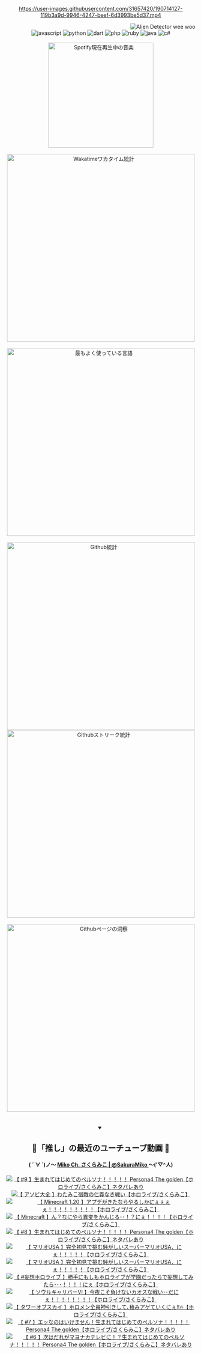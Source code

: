 <!-- START: HERO IMAGE GIF ////////// ////////// ////////// -->
<!-- <img src="@/../assets/img/gaming/ghost-of-tsushima.gif" width="100%"  alt="nellyXinwei's Hero Gif Image"/> -->
<!-- END: HERO IMAGE GIF ////////// ////////// ////////// -->

<div align="center" >  
  
<!-- START:ワンピース 第1015話「ルフィはRED ROCを使う」 -->
<https://user-images.githubusercontent.com/31657420/190714127-119b3a9d-9946-4247-beef-6d3993be5d37.mp4>
<!-- END:ワンピース 第1015話「ルフィはRED ROCを使う」 -->

<!-- START:VISITOR COUNTER -->
<div width="100%" align="right">
<img src="https://komarev.com/ghpvc/?username=nellyXinwei&label=🛸&color=grey&style=for-the-badge&labelcolor=ffffff" alt="Alien Detector wee woo"/>
</div>
<!-- END:VISITOR COUNTER -->

<!-- START: PROGRAMMING LANGUAGES -->
<!-- 色彩 Color Scheme:
#961E3A, #8A0D42, #5A0640, #4F265E, #2B355A, #3E759B, #CC4246,
#BB2649, #AD1052, #700750, #633075, #364270, #4E92C2, #FF5357
Sauce: https://www.webcreatorbox.com/inspiration/pantone-2023
-->

<img src="https://img.shields.io/badge/javascript%20-%23BB2649.svg?&style=for-the-badge&logo=javascript&logoColor=white&labelColor=961E3A" alt="javascript"/>
<img src="https://img.shields.io/badge/python%20-%23AD1052.svg?&style=for-the-badge&logo=python&logoColor=white&labelColor=8A0D42" alt="python" />
<img src="https://img.shields.io/badge/dart%20-%23700750.svg?&style=for-the-badge&logo=dart&logoColor=white&labelColor=5A0640" alt="dart"/>
<img src="https://img.shields.io/badge/php%20-%23633075.svg?&style=for-the-badge&logo=php&logoColor=white&labelColor=4F265E" alt="php"/>
<img src="https://img.shields.io/badge/ruby%20-%23364270.svg?&style=for-the-badge&logo=ruby&logoColor=white&labelColor=2B355A" alt="ruby"/>
<img src="https://img.shields.io/badge/java%20-%234E92C2.svg?&style=for-the-badge&logo=openjdk&logoColor=white&labelColor=3E759B" alt="java"/>
<img src="https://img.shields.io/badge/c%23-%23FF5357.svg?style=for-the-badge&logo=c-sharp&logoColor=white&labelColor=CC4246" alt="c#"/>  
<!-- END: PROGRAMMING LANGUAGES -->

<br>
<br>

<!-- START: MUSIC STATUS -->
  <!-- <a href="https://newojima-gsrs-20220114.vercel.app/api/now-playing?open">
    <img src="https://newojima-gsrs-20220114.vercel.app/api/now-playing" alt="Spotify現在再生中の音楽">
  </a> -->
  <img src="https://newojima-grss-20230114.vercel.app/api/spotify?border_color=transparent" alt="Spotify現在再生中の音楽" width="280px">
<!-- END: MUSIC STATUS -->

<br>
<br>

<!-- START: GITHUB STATUS -->
<!-- 色彩 Color Scheme:  #BB2649, #AD1052, #700750, #633075 -->
<img align="center" src="https://newojima-grs-20230109.vercel.app/api/wakatime?username=newojima&layout=compact&langs_count=10&locale=ja&hide_title=false&title_color=fff&hide_border=true&text_color=fff&bg_color=BB2649,BB2649,633075,633075&hide=other,css,html,bash,xml,git%20config,makefile,properties,yaml,markdown,text,json,jsx" alt="Wakatimeワカタイム統計" width="500px"/>

<br>
<br>

<!-- 色彩 Color Scheme:  #633075, #364270, #4E92C2 -->
  <img align="center" src="https://newojima-grs-20230109.vercel.app/api/top-langs?username=newojima&layout=compact&text_color=fff&icon_color=fff&hide_border=true&&locale=ja&hide_title=false&title_color=fff&include_all_commits=true&card_width=445&langs_count=11&hide=c%23,powershell,shaderlab,hlsl,makefile,jupyter%20notebook,python,html,css,shell,batchfile,less,liquid,hack,scss&bg_color=4F265E,633075,4E92C2" alt="最もよく使っている言語" width="500px"/>

<br>
<br>

<!-- 色彩 Color Scheme:  #4E92C2, #FF5357 -->
  <img align="center" src="https://newojima-grs-20230109.vercel.app/api?username=newojima&rank_icon=github&show_icons=true&&locale=ja&title_color=fff&text_color=fff&icon_color=fff&hide_border=true&hide_title=false&count_private=true&include_all_commits=true&card_width=495&disable_animations=true&bg_color=4E92C2,4E92C2,FF5357" alt="Github統計" width="500px"/>

<br>

<img align="center" src="https://streak-stats.demolab.com?user=newojima&theme=dark&hide_border=true&locale=ja&ring=BB2649&stroke=222222&background=151515&sideLabels=BB2649&currStreakLabel=ffffff&border=BB2649&fire=FF5357&currStreakNum=ffffff&sideNums=FF5357&dates=ffffff" alt="Githubストリーク統計" width="500px"/>

<br>
<br>

  <img align="center" width="500px" src="@/../assets/img/page-insights.svg" alt="Githubページの洞察"/>
  
</div>
<!-- END: GITHUB STATUS -->

<br>
<br>

<div align="center">
<details open>
  <summary>

  </summary>

  <h2 align="center">🌸「推し」の最近のユーチューブ動画 🌸</h2>
  <h4>
  ( ´ ∀ `)ノ～ 
  <a href="https://www.youtube.com/@SakuraMiko">Miko Ch. さくらみこ | @SakuraMiko
  </a>
   ～('▽^人)
  </h4>

  <!-- BEGIN YOUTUBE-CARDS -->
<a href="https://www.youtube.com/watch?v=55veYE9tT_o"><img src="https://ytcards.demolab.com/?id=55veYE9tT_o&title=%E3%80%90+%239+%E3%80%91%E7%94%9F%E3%81%BE%E3%82%8C%E3%81%A6%E3%81%AF%E3%81%98%E3%82%81%E3%81%A6%E3%81%AE%E3%83%9A%E3%83%AB%E3%82%BD%E3%83%8A%EF%BC%81%EF%BC%81%EF%BC%81%EF%BC%81%EF%BC%81+Persona4+The+golden%E3%80%90%E3%83%9B%E3%83%AD%E3%83%A9%E3%82%A4%E3%83%96%2F%E3%81%95%E3%81%8F%E3%82%89%E3%81%BF%E3%81%93%E3%80%91%E3%83%8D%E3%82%BF%E3%83%90%E3%83%AC%E3%81%82%E3%82%8A&lang=ja&timestamp=1686990673&background_color=%230d1117&title_color=%23ffffff&stats_color=%23dedede&width=187&duration=14101" alt="【 #9 】生まれてはじめてのペルソナ！！！！！ Persona4 The golden【ホロライブ/さくらみこ】ネタバレあり" title="【 #9 】生まれてはじめてのペルソナ！！！！！ Persona4 The golden【ホロライブ/さくらみこ】ネタバレあり"></a>
<a href="https://www.youtube.com/watch?v=deNrJrODaFs"><img src="https://ytcards.demolab.com/?id=deNrJrODaFs&title=%E3%80%90+%E3%82%A2%E3%82%BD%E3%83%93%E5%A4%A7%E5%85%A8+%E3%80%91%E3%82%8F%E3%81%9F%E3%81%BF%E3%81%93%E5%AE%BF%E6%95%B5%E3%81%AE%E4%BB%81%E7%BE%A9%E3%81%AA%E3%81%8D%E6%88%A6%E3%81%84%E3%80%90%E3%83%9B%E3%83%AD%E3%83%A9%E3%82%A4%E3%83%96%2F%E3%81%95%E3%81%8F%E3%82%89%E3%81%BF%E3%81%93%E3%80%91&lang=ja&timestamp=1686920864&background_color=%230d1117&title_color=%23ffffff&stats_color=%23dedede&width=187&duration=3655" alt="【 アソビ大全 】わたみこ宿敵の仁義なき戦い【ホロライブ/さくらみこ】" title="【 アソビ大全 】わたみこ宿敵の仁義なき戦い【ホロライブ/さくらみこ】"></a>
<a href="https://www.youtube.com/watch?v=d0_CCflpgVU"><img src="https://ytcards.demolab.com/?id=d0_CCflpgVU&title=%E3%80%90+Minecraft++1.20+%E3%80%91%E3%82%A2%E3%83%97%E3%83%87%E3%81%8C%E3%81%8D%E3%81%9F%E3%81%AA%E3%82%89%E3%82%84%E3%82%8B%E3%81%97%E3%81%8B%E3%81%AB%E3%81%87%E3%81%87%E3%81%87%E3%81%87%EF%BC%81%EF%BC%81%EF%BC%81%EF%BC%81%EF%BC%81%EF%BC%81%EF%BC%81%EF%BC%81%EF%BC%81%E3%80%90%E3%83%9B%E3%83%AD%E3%83%A9%E3%82%A4%E3%83%96%2F%E3%81%95%E3%81%8F%E3%82%89%E3%81%BF%E3%81%93%E3%80%91&lang=ja&timestamp=1686847083&background_color=%230d1117&title_color=%23ffffff&stats_color=%23dedede&width=187&duration=15623" alt="【 Minecraft  1.20 】アプデがきたならやるしかにぇぇぇぇ！！！！！！！！！【ホロライブ/さくらみこ】" title="【 Minecraft  1.20 】アプデがきたならやるしかにぇぇぇぇ！！！！！！！！！【ホロライブ/さくらみこ】"></a>
<a href="https://www.youtube.com/watch?v=f4QiBpKUoAk"><img src="https://ytcards.demolab.com/?id=f4QiBpKUoAk&title=%E3%80%90++Minecraft++%E3%80%91%E3%82%93%EF%BC%9F%E3%81%AA%E3%81%AB%E3%82%84%E3%82%89%E7%95%B0%E5%A4%89%E3%82%92%E3%81%8B%E3%82%93%E3%81%98%E3%82%8B%EF%BD%A5%EF%BD%A5%EF%BC%81%EF%BC%9F%E3%81%AB%E3%81%87%EF%BC%81%EF%BC%81%EF%BC%81%EF%BC%81%E3%80%90%E3%83%9B%E3%83%AD%E3%83%A9%E3%82%A4%E3%83%96%2F%E3%81%95%E3%81%8F%E3%82%89%E3%81%BF%E3%81%93%E3%80%91&lang=ja&timestamp=1686752228&background_color=%230d1117&title_color=%23ffffff&stats_color=%23dedede&width=187&duration=11107" alt="【  Minecraft  】ん？なにやら異変をかんじる･･！？にぇ！！！！【ホロライブ/さくらみこ】" title="【  Minecraft  】ん？なにやら異変をかんじる･･！？にぇ！！！！【ホロライブ/さくらみこ】"></a>
<a href="https://www.youtube.com/watch?v=SIKoRxhO2OY"><img src="https://ytcards.demolab.com/?id=SIKoRxhO2OY&title=%E3%80%90+%238+%E3%80%91%E7%94%9F%E3%81%BE%E3%82%8C%E3%81%A6%E3%81%AF%E3%81%98%E3%82%81%E3%81%A6%E3%81%AE%E3%83%9A%E3%83%AB%E3%82%BD%E3%83%8A%EF%BC%81%EF%BC%81%EF%BC%81%EF%BC%81%EF%BC%81+Persona4+The+golden%E3%80%90%E3%83%9B%E3%83%AD%E3%83%A9%E3%82%A4%E3%83%96%2F%E3%81%95%E3%81%8F%E3%82%89%E3%81%BF%E3%81%93%E3%80%91%E3%83%8D%E3%82%BF%E3%83%90%E3%83%AC%E3%81%82%E3%82%8A&lang=ja&timestamp=1686477352&background_color=%230d1117&title_color=%23ffffff&stats_color=%23dedede&width=187&duration=18755" alt="【 #8 】生まれてはじめてのペルソナ！！！！！ Persona4 The golden【ホロライブ/さくらみこ】ネタバレあり" title="【 #8 】生まれてはじめてのペルソナ！！！！！ Persona4 The golden【ホロライブ/さくらみこ】ネタバレあり"></a>
<a href="https://www.youtube.com/watch?v=pxLdyflUYVs"><img src="https://ytcards.demolab.com/?id=pxLdyflUYVs&title=%E3%80%90+%E3%83%9E%E3%83%AA%E3%82%AAUSA+%E3%80%91%E5%AE%8C%E5%85%A8%E5%88%9D%E8%A6%8B%E3%81%A7%E6%8C%91%E3%82%80%E9%A8%92%E3%81%8C%E3%81%97%E3%81%84%E3%82%B9%E3%83%BC%E3%83%91%E3%83%BC%E3%83%9E%E3%83%AA%E3%82%AAUSA%E3%80%81%E3%81%AB%E3%81%87%EF%BC%81%EF%BC%81%EF%BC%81%EF%BC%81%EF%BC%81%E3%80%90%E3%83%9B%E3%83%AD%E3%83%A9%E3%82%A4%E3%83%96%2F%E3%81%95%E3%81%8F%E3%82%89%E3%81%BF%E3%81%93%E3%80%91&lang=ja&timestamp=1686419713&background_color=%230d1117&title_color=%23ffffff&stats_color=%23dedede&width=187&duration=20113" alt="【 マリオUSA 】完全初見で挑む騒がしいスーパーマリオUSA、にぇ！！！！！【ホロライブ/さくらみこ】" title="【 マリオUSA 】完全初見で挑む騒がしいスーパーマリオUSA、にぇ！！！！！【ホロライブ/さくらみこ】"></a>
<a href="https://www.youtube.com/watch?v=I6DhaXnYG_k"><img src="https://ytcards.demolab.com/?id=I6DhaXnYG_k&title=%E3%80%90+%E3%83%9E%E3%83%AA%E3%82%AAUSA+%E3%80%91%E5%AE%8C%E5%85%A8%E5%88%9D%E8%A6%8B%E3%81%A7%E6%8C%91%E3%82%80%E9%A8%92%E3%81%8C%E3%81%97%E3%81%84%E3%82%B9%E3%83%BC%E3%83%91%E3%83%BC%E3%83%9E%E3%83%AA%E3%82%AAUSA%E3%80%81%E3%81%AB%E3%81%87%EF%BC%81%EF%BC%81%EF%BC%81%EF%BC%81%EF%BC%81%E3%80%90%E3%83%9B%E3%83%AD%E3%83%A9%E3%82%A4%E3%83%96%2F%E3%81%95%E3%81%8F%E3%82%89%E3%81%BF%E3%81%93%E3%80%91&lang=ja&timestamp=1686243468&background_color=%230d1117&title_color=%23ffffff&stats_color=%23dedede&width=187&duration=16835" alt="【 マリオUSA 】完全初見で挑む騒がしいスーパーマリオUSA、にぇ！！！！！【ホロライブ/さくらみこ】" title="【 マリオUSA 】完全初見で挑む騒がしいスーパーマリオUSA、にぇ！！！！！【ホロライブ/さくらみこ】"></a>
<a href="https://www.youtube.com/watch?v=l1FdiXppOhg"><img src="https://ytcards.demolab.com/?id=l1FdiXppOhg&title=%E3%80%90+%23%E5%A6%84%E6%83%B3%E3%83%9B%E3%83%AD%E3%83%A9%E3%82%A4%E3%83%96+%E3%80%91%E5%8B%9D%E6%89%8B%E3%81%AB%E3%82%82%E3%81%97%E3%82%82%E3%83%9B%E3%83%AD%E3%83%A9%E3%82%A4%E3%83%96%E3%81%8C%E5%AD%A6%E5%9C%92%E3%81%A0%E3%81%A3%E3%81%9F%E3%82%89%E3%81%A7%E5%A6%84%E6%83%B3%E3%81%97%E3%81%A6%E3%81%BF%E3%81%9F%E3%82%89%EF%BD%A5%EF%BD%A5%EF%BD%A5%EF%BC%81%EF%BC%81%EF%BC%81%EF%BC%81%E3%81%AB%E3%81%87%E3%80%90%E3%83%9B%E3%83%AD%E3%83%A9%E3%82%A4%E3%83%96%2F%E3%81%95%E3%81%8F%E3%82%89%E3%81%BF%E3%81%93%E3%80%91&lang=ja&timestamp=1686151386&background_color=%230d1117&title_color=%23ffffff&stats_color=%23dedede&width=187&duration=11381" alt="【 #妄想ホロライブ 】勝手にもしもホロライブが学園だったらで妄想してみたら･･･！！！！にぇ【ホロライブ/さくらみこ】" title="【 #妄想ホロライブ 】勝手にもしもホロライブが学園だったらで妄想してみたら･･･！！！！にぇ【ホロライブ/さくらみこ】"></a>
<a href="https://www.youtube.com/watch?v=7f6nGt1-pG0"><img src="https://ytcards.demolab.com/?id=7f6nGt1-pG0&title=%E3%80%90+%E3%82%BD%E3%82%A6%E3%83%AB%E3%82%AD%E3%83%A3%E3%83%AA%E3%83%90%E3%83%BC%E2%85%A5+%E3%80%91%E4%BB%8A%E5%A4%9C%E3%81%93%E3%81%9D%E8%B2%A0%E3%81%91%E3%81%AA%E3%81%84%E3%82%AB%E3%82%AA%E3%82%B9%E3%81%AA%E6%88%A6%E3%81%84%EF%BD%A5%EF%BD%A5%E3%81%A0%E3%81%AB%E3%81%87%EF%BC%81%EF%BC%81%EF%BC%81%EF%BC%81%EF%BC%81%EF%BC%81%EF%BC%81%EF%BC%81%E3%80%90%E3%83%9B%E3%83%AD%E3%83%A9%E3%82%A4%E3%83%96%2F%E3%81%95%E3%81%8F%E3%82%89%E3%81%BF%E3%81%93%E3%80%91&lang=ja&timestamp=1686067210&background_color=%230d1117&title_color=%23ffffff&stats_color=%23dedede&width=187&duration=10145" alt="【 ソウルキャリバーⅥ 】今夜こそ負けないカオスな戦い･･だにぇ！！！！！！！！【ホロライブ/さくらみこ】" title="【 ソウルキャリバーⅥ 】今夜こそ負けないカオスな戦い･･だにぇ！！！！！！！！【ホロライブ/さくらみこ】"></a>
<a href="https://www.youtube.com/watch?v=s3VnwTOY43Y"><img src="https://ytcards.demolab.com/?id=s3VnwTOY43Y&title=%E3%80%90+%E3%82%BF%E3%83%AF%E3%83%BC%E3%82%AA%E3%83%96%E3%82%B9%E3%82%AB%E3%82%A4+%E3%80%91%E3%83%9B%E3%83%AD%E3%83%A1%E3%83%B3%E5%85%A8%E5%93%A1%E7%A5%9E%E5%BC%95%E3%81%8D%E3%81%97%E3%81%A6%EF%BD%A4%E7%A9%8D%E3%81%BF%E3%82%A2%E3%82%B2%E3%81%A6%E3%81%84%E3%81%8F%E3%81%AB%E3%81%87%E2%80%BC%F0%9F%94%A5%E3%80%90%E3%83%9B%E3%83%AD%E3%83%A9%E3%82%A4%E3%83%96%2F%E3%81%95%E3%81%8F%E3%82%89%E3%81%BF%E3%81%93%E3%80%91&lang=ja&timestamp=1685878792&background_color=%230d1117&title_color=%23ffffff&stats_color=%23dedede&width=187&duration=5553" alt="【 タワーオブスカイ 】ホロメン全員神引きして､積みアゲていくにぇ‼🔥【ホロライブ/さくらみこ】" title="【 タワーオブスカイ 】ホロメン全員神引きして､積みアゲていくにぇ‼🔥【ホロライブ/さくらみこ】"></a>
<a href="https://www.youtube.com/watch?v=Qb23aGoF_C8"><img src="https://ytcards.demolab.com/?id=Qb23aGoF_C8&title=%E3%80%90+%237+%E3%80%91%E3%82%A8%E3%83%83%E3%81%AA%E3%81%AE%E3%81%AF%E3%81%84%E3%81%91%E3%81%BE%E3%81%9B%E3%82%93%EF%BC%81%E7%94%9F%E3%81%BE%E3%82%8C%E3%81%A6%E3%81%AF%E3%81%98%E3%82%81%E3%81%A6%E3%81%AE%E3%83%9A%E3%83%AB%E3%82%BD%E3%83%8A%EF%BC%81%EF%BC%81%EF%BC%81%EF%BC%81%EF%BC%81+Persona4+The+golden%E3%80%90%E3%83%9B%E3%83%AD%E3%83%A9%E3%82%A4%E3%83%96%2F%E3%81%95%E3%81%8F%E3%82%89%E3%81%BF%E3%81%93%E3%80%91%E3%83%8D%E3%82%BF%E3%83%90%E3%83%AC%E3%81%82%E3%82%8A&lang=ja&timestamp=1685869966&background_color=%230d1117&title_color=%23ffffff&stats_color=%23dedede&width=187&duration=10831" alt="【 #7 】エッなのはいけません！生まれてはじめてのペルソナ！！！！！ Persona4 The golden【ホロライブ/さくらみこ】ネタバレあり" title="【 #7 】エッなのはいけません！生まれてはじめてのペルソナ！！！！！ Persona4 The golden【ホロライブ/さくらみこ】ネタバレあり"></a>
<a href="https://www.youtube.com/watch?v=LUKUkv5CNZU"><img src="https://ytcards.demolab.com/?id=LUKUkv5CNZU&title=%E3%80%90+%236+%E3%80%91%E6%AC%A1%E3%81%AF%E3%81%A0%E3%82%8C%E3%81%8C%E3%83%9E%E3%83%A8%E3%83%8A%E3%82%AB%E3%83%86%E3%83%AC%E3%83%93%E3%81%AB%EF%BC%81%EF%BC%9F%E7%94%9F%E3%81%BE%E3%82%8C%E3%81%A6%E3%81%AF%E3%81%98%E3%82%81%E3%81%A6%E3%81%AE%E3%83%9A%E3%83%AB%E3%82%BD%E3%83%8A%EF%BC%81%EF%BC%81%EF%BC%81%EF%BC%81%EF%BC%81+Persona4+The+golden%E3%80%90%E3%83%9B%E3%83%AD%E3%83%A9%E3%82%A4%E3%83%96%2F%E3%81%95%E3%81%8F%E3%82%89%E3%81%BF%E3%81%93%E3%80%91%E3%83%8D%E3%82%BF%E3%83%90%E3%83%AC%E3%81%82%E3%82%8A&lang=ja&timestamp=1685786742&background_color=%230d1117&title_color=%23ffffff&stats_color=%23dedede&width=187&duration=20535" alt="【 #6 】次はだれがマヨナカテレビに！？生まれてはじめてのペルソナ！！！！！ Persona4 The golden【ホロライブ/さくらみこ】ネタバレあり" title="【 #6 】次はだれがマヨナカテレビに！？生まれてはじめてのペルソナ！！！！！ Persona4 The golden【ホロライブ/さくらみこ】ネタバレあり"></a>
<!-- END YOUTUBE-CARDS -->

</div>
  
</details>

